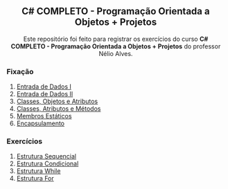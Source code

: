 <h2 align="center">C# COMPLETO - Programação Orientada a Objetos + Projetos</h2>

<p align="center">Este repositório foi feito para registrar os exercícios do curso <strong>C# COMPLETO - Programação Orientada a Objetos + Projetos</strong> do professor Nélio Alves.</p>

### Fixação

01. [Entrada de Dados I](https://github.com/TiLourinho/csharp-exercises/tree/master/Fixation01)
02. [Entrada de Dados II](https://github.com/TiLourinho/csharp-exercises/tree/master/Fixation02)
03. [Classes, Objetos e Atributos](https://github.com/TiLourinho/csharp-exercises/tree/master/Fixation03)
04. [Classes, Atributos e Métodos](https://github.com/TiLourinho/csharp-exercises/tree/master/Fixation04)
05. [Membros Estáticos](https://github.com/TiLourinho/csharp-exercises/tree/master/Fixation05)
06. [Encapsulamento](https://github.com/TiLourinho/csharp-exercises/tree/master/Fixation06)

### Exercícios

01. [Estrutura Sequencial](https://github.com/TiLourinho/csharp-exercises/tree/master/Exercise01)
02. [Estrutura Condicional](https://github.com/TiLourinho/csharp-exercises/tree/master/Exercise02)
03. [Estrutura While](https://github.com/TiLourinho/csharp-exercises/tree/master/Exercise03)
04. [Estrutura For](https://github.com/TiLourinho/csharp-exercises/tree/master/Exercise04)
